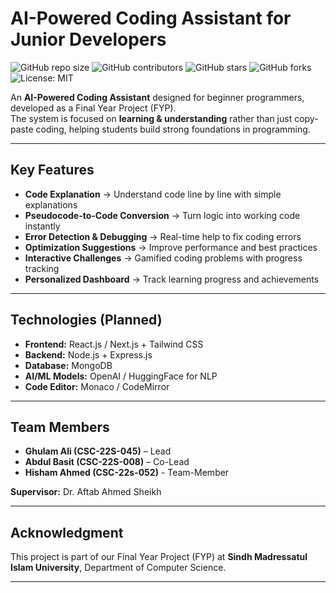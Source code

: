 # AI-Powered Coding Assistant for Junior Developers  

![GitHub repo size](https://img.shields.io/github/repo-size/Abdulbasit219/Ai-Coding-Assistant-FYP)
![GitHub contributors](https://img.shields.io/github/contributors/Abdulbasit219/Ai-Coding-Assistant-FYP)
![GitHub stars](https://img.shields.io/github/stars/Abdulbasit219/Ai-Coding-Assistant-FYP?style=social)
![GitHub forks](https://img.shields.io/github/forks/Abdulbasit219/Ai-Coding-Assistant-FYP?style=social)
![License: MIT](https://img.shields.io/badge/License-MIT-green.svg)


An **AI-Powered Coding Assistant** designed for beginner programmers, developed as a Final Year Project (FYP).  
The system is focused on **learning & understanding** rather than just copy-paste coding, helping students build strong foundations in programming.  

---

##  Key Features  
-  **Code Explanation** → Understand code line by line with simple explanations  
-  **Pseudocode-to-Code Conversion** → Turn logic into working code instantly  
-  **Error Detection & Debugging** → Real-time help to fix coding errors  
-  **Optimization Suggestions** → Improve performance and best practices  
-  **Interactive Challenges** → Gamified coding problems with progress tracking  
-  **Personalized Dashboard** → Track learning progress and achievements  

---

##  Technologies (Planned)  
- **Frontend:** React.js / Next.js + Tailwind CSS  
- **Backend:** Node.js + Express.js  
- **Database:** MongoDB  
- **AI/ML Models:** OpenAI / HuggingFace for NLP  
- **Code Editor:** Monaco / CodeMirror  

---

##  Team Members  
- **Ghulam Ali (CSC-22S-045)** – Lead  
- **Abdul Basit (CSC-22S-008)** – Co-Lead
- **Hisham Ahmed (CSC-22s-052)** - Team-Member

**Supervisor:** Dr. Aftab Ahmed Sheikh  

---

##  Acknowledgment  
This project is part of our Final Year Project (FYP) at **Sindh Madressatul Islam University**, Department of Computer Science.  

---
